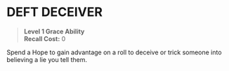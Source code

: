 # DEFT DECEIVER

> **Level 1 Grace Ability**  
> **Recall Cost:** 0

Spend a Hope to gain advantage on a roll to deceive or trick someone into believing a lie you tell them.